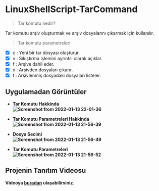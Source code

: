 # LinuxShellScript-TarCommand

> Tar komutu nedir? <br>

Tar komutu arşiv oluşturmak ve arşiv dosyalarını çıkarmak için kullanılır.
> Tar komutu parametreleri
- [X] c : Yeni bir tar dosyası oluşturur.
- [X] v : Sıkıştırma işlemini ayrıntılı olarak açıklar.
- [X] f : Arşive dahil eder.
- [X] x : Arşivden dosyaları çıkarır.
- [X] t : Arşivlenmiş dosyadaki dosyaları listeler.

## Uygulamadan Görüntüler
* <b>Tar Komutu Hakkinda<b> <br>
![Screenshot from 2022-01-13 22-01-36](https://user-images.githubusercontent.com/54947744/149394505-d06e5400-4ae1-4502-9ad1-a534bcb46e17.png)
 
* <b> Tar Komutu Parametreleri Hakkinda<b> <br>
  ![Screenshot from 2022-01-13 21-56-39](https://user-images.githubusercontent.com/54947744/149394896-660f50b4-4f67-44cf-aabb-3a476755c1da.png)

* <b>Dosya Secimi<b> <br>
  ![Screenshot from 2022-01-13 21-56-49](https://user-images.githubusercontent.com/54947744/149394968-a86eafdb-6e49-414c-bc14-f88fe4ca9fc0.png)
* <b>Tar Komutu Parametreleri<b> <br> 
  ![Screenshot from 2022-01-13 21-56-52](https://user-images.githubusercontent.com/54947744/149395045-bd40fe77-5d26-4483-871d-a043865542ea.png)
 
## Projenin Tanıtım Videosu
 Videoya <a href=https://youtu.be/g5We0wVvMvU>buradan</a> ulaşabilirsiniz.

  







